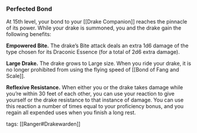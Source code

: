 ### Perfected Bond

At 15th level, your bond to your [[Drake Companion]] reaches the pinnacle of its power. While your drake is summoned, you and the drake gain the following benefits:

**Empowered Bite.** The drake’s Bite attack deals an extra 1d6 damage of the type chosen for its Draconic Essence (for a total of 2d6 extra damage).

**Large Drake.** The drake grows to Large size. When you ride your drake, it is no longer prohibited from using the flying speed of [[Bond of Fang and Scale]].

**Reflexive Resistance.** When either you or the drake takes damage while you’re within 30 feet of each other, you can use your reaction to give yourself or the drake resistance to that instance of damage. You can use this reaction a number of times equal to your proficiency bonus, and you regain all expended uses when you finish a long rest.

tags: [[Ranger#Drakewarden]]